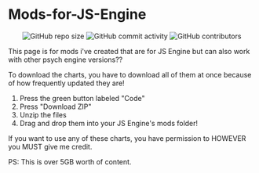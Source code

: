 # Mods-for-JS-Engine

<p align="center">
<img alt="GitHub repo size" src="https://img.shields.io/github/repo-size/JordanSantiagoYT/Mods-for-JS-Engine">
<img alt="GitHub commit activity" src="https://img.shields.io/github/commit-activity/w/JordanSantiagoYT/Mods-for-JS-Engine">
<img alt="GitHub contributors" src="https://img.shields.io/github/contributors/JordanSantiagoYT/Mods-for-JS-Engine">
</p>

This page is for mods i've created that are for JS Engine but can also work with other psych engine versions??

To download the charts, you have to download all of them at once because of how frequently updated they are!

1. Press the green button labeled "Code"
2. Press "Download ZIP"
3. Unzip the files
4. Drag and drop them into your JS Engine's mods folder!

If you want to use any of these charts, you have permission to HOWEVER you MUST give me credit.

PS: This is over 5GB worth of content.
